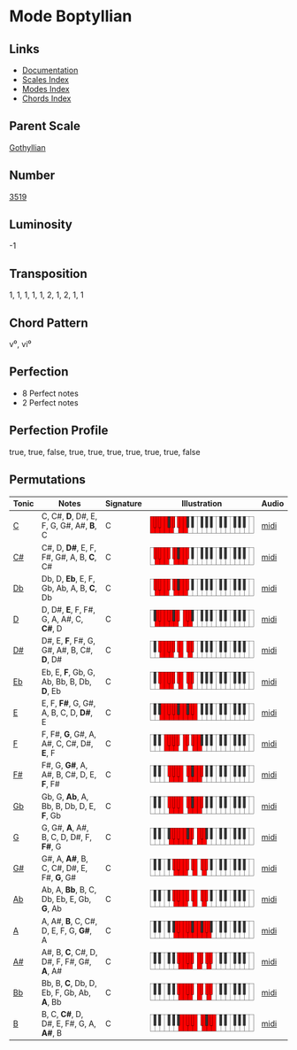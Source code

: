 # Mode Boptyllian

## Links

- [Documentation](README.md)
- [Scales Index](Scales.md)
- [Modes Index](Modes.md)
- [Chords Index](Chords.md)

## Parent Scale

[Gothyllian](ScaleGothyllian.md)

## Number

[3519](https://ianring.com/musictheory/scales/3519)

## Luminosity

-1

## Transposition

1, 1, 1, 1, 1, 2, 1, 2, 1, 1

## Chord Pattern

v⁰, vi⁰

## Perfection

- 8 Perfect notes
- 2 Perfect notes

## Perfection Profile

true, true, false, true, true, true, true, true, true, false

## Permutations

| Tonic | Notes | Signature | Illustration | Audio |
|-------|-------|-----------|--------------|-------|
| [C](ModeCNaturalBoptyllian.md) | C, C#, **D**, D#, E, F, G, G#, A#, **B**, C | C | ![CNaturalBoptyllian](ModeCNaturalBoptyllian.png) | [midi](https://github.com/edipermadi/music/blob/main/docs/ModeCNaturalBoptyllian.mid?raw=true) |
| [C#](ModeCSharpBoptyllian.md) | C#, D, **D#**, E, F, F#, G#, A, B, **C**, C# | C | ![CSharpBoptyllian](ModeCSharpBoptyllian.png) | [midi](https://github.com/edipermadi/music/blob/main/docs/ModeCSharpBoptyllian.mid?raw=true) |
| [Db](ModeDFlatBoptyllian.md) | Db, D, **Eb**, E, F, Gb, Ab, A, B, **C**, Db | C | ![DFlatBoptyllian](ModeDFlatBoptyllian.png) | [midi](https://github.com/edipermadi/music/blob/main/docs/ModeDFlatBoptyllian.mid?raw=true) |
| [D](ModeDNaturalBoptyllian.md) | D, D#, **E**, F, F#, G, A, A#, C, **C#**, D | C | ![DNaturalBoptyllian](ModeDNaturalBoptyllian.png) | [midi](https://github.com/edipermadi/music/blob/main/docs/ModeDNaturalBoptyllian.mid?raw=true) |
| [D#](ModeDSharpBoptyllian.md) | D#, E, **F**, F#, G, G#, A#, B, C#, **D**, D# | C | ![DSharpBoptyllian](ModeDSharpBoptyllian.png) | [midi](https://github.com/edipermadi/music/blob/main/docs/ModeDSharpBoptyllian.mid?raw=true) |
| [Eb](ModeEFlatBoptyllian.md) | Eb, E, **F**, Gb, G, Ab, Bb, B, Db, **D**, Eb | C | ![EFlatBoptyllian](ModeEFlatBoptyllian.png) | [midi](https://github.com/edipermadi/music/blob/main/docs/ModeEFlatBoptyllian.mid?raw=true) |
| [E](ModeENaturalBoptyllian.md) | E, F, **F#**, G, G#, A, B, C, D, **D#**, E | C | ![ENaturalBoptyllian](ModeENaturalBoptyllian.png) | [midi](https://github.com/edipermadi/music/blob/main/docs/ModeENaturalBoptyllian.mid?raw=true) |
| [F](ModeFNaturalBoptyllian.md) | F, F#, **G**, G#, A, A#, C, C#, D#, **E**, F | C | ![FNaturalBoptyllian](ModeFNaturalBoptyllian.png) | [midi](https://github.com/edipermadi/music/blob/main/docs/ModeFNaturalBoptyllian.mid?raw=true) |
| [F#](ModeFSharpBoptyllian.md) | F#, G, **G#**, A, A#, B, C#, D, E, **F**, F# | C | ![FSharpBoptyllian](ModeFSharpBoptyllian.png) | [midi](https://github.com/edipermadi/music/blob/main/docs/ModeFSharpBoptyllian.mid?raw=true) |
| [Gb](ModeGFlatBoptyllian.md) | Gb, G, **Ab**, A, Bb, B, Db, D, E, **F**, Gb | C | ![GFlatBoptyllian](ModeGFlatBoptyllian.png) | [midi](https://github.com/edipermadi/music/blob/main/docs/ModeGFlatBoptyllian.mid?raw=true) |
| [G](ModeGNaturalBoptyllian.md) | G, G#, **A**, A#, B, C, D, D#, F, **F#**, G | C | ![GNaturalBoptyllian](ModeGNaturalBoptyllian.png) | [midi](https://github.com/edipermadi/music/blob/main/docs/ModeGNaturalBoptyllian.mid?raw=true) |
| [G#](ModeGSharpBoptyllian.md) | G#, A, **A#**, B, C, C#, D#, E, F#, **G**, G# | C | ![GSharpBoptyllian](ModeGSharpBoptyllian.png) | [midi](https://github.com/edipermadi/music/blob/main/docs/ModeGSharpBoptyllian.mid?raw=true) |
| [Ab](ModeAFlatBoptyllian.md) | Ab, A, **Bb**, B, C, Db, Eb, E, Gb, **G**, Ab | C | ![AFlatBoptyllian](ModeAFlatBoptyllian.png) | [midi](https://github.com/edipermadi/music/blob/main/docs/ModeAFlatBoptyllian.mid?raw=true) |
| [A](ModeANaturalBoptyllian.md) | A, A#, **B**, C, C#, D, E, F, G, **G#**, A | C | ![ANaturalBoptyllian](ModeANaturalBoptyllian.png) | [midi](https://github.com/edipermadi/music/blob/main/docs/ModeANaturalBoptyllian.mid?raw=true) |
| [A#](ModeASharpBoptyllian.md) | A#, B, **C**, C#, D, D#, F, F#, G#, **A**, A# | C | ![ASharpBoptyllian](ModeASharpBoptyllian.png) | [midi](https://github.com/edipermadi/music/blob/main/docs/ModeASharpBoptyllian.mid?raw=true) |
| [Bb](ModeBFlatBoptyllian.md) | Bb, B, **C**, Db, D, Eb, F, Gb, Ab, **A**, Bb | C | ![BFlatBoptyllian](ModeBFlatBoptyllian.png) | [midi](https://github.com/edipermadi/music/blob/main/docs/ModeBFlatBoptyllian.mid?raw=true) |
| [B](ModeBNaturalBoptyllian.md) | B, C, **C#**, D, D#, E, F#, G, A, **A#**, B | C | ![BNaturalBoptyllian](ModeBNaturalBoptyllian.png) | [midi](https://github.com/edipermadi/music/blob/main/docs/ModeBNaturalBoptyllian.mid?raw=true) |
